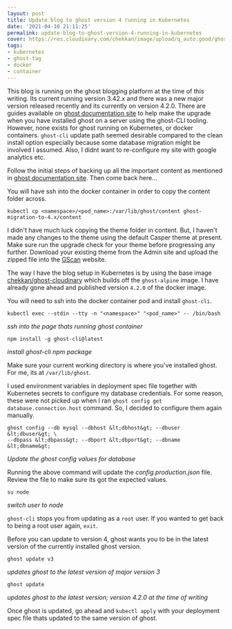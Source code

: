 ```yaml
---
layout: post
title: Update blog to ghost version 4 running in Kubernetes
date: '2021-04-10 21:11:25'
permalink: update-blog-to-ghost-version-4-running-in-kubernetes
cover: https://res.cloudinary.com/chekkan/image/upload/q_auto:good/ghostv3-kubernetes-ghostv4--2-.png
tags:
- kubernetes
- ghost-tag
- docker
- container
---
```


This blog is running on the ghost blogging platform at the time of this
writing. Its current running version 3.42.x and there was a new major version
released recently and its currently on version 4.2.0. There are guides
available on [ghost documentation site][] to help make the upgrade when you
have installed ghost on a server using the ghost-CLI tooling. However, none
exists for ghost running on Kubernetes, or docker containers. `ghost-cli`
update path seemed desirable compared to the clean install option especially
because some database migration might be involved I assumed. Also, I didnt
want to re-configure my site with google analytics etc.
 
Follow the initial steps of backing up all the important content as mentioned
in [ghost documentation site][]. Then come back here...
 
You will have ssh into the docker container in order to copy the content folder
across.

    kubectl cp <namespace>/<pod_name>:/var/lib/ghost/content ghost-migration-to-4.x/content

I didn't have much luck copying the theme folder in content. But, I haven't
made any changes to the theme using the default Casper theme at present. Make
sure run the upgrade check for your theme before progressing any further.
Download your existing theme from the Admin site and upload the zipped file
into the [GScan][] website.

The way I have the blog setup in Kubernetes is by using the base image
[chekkan/ghost-cloudinary][] which builds off the `ghost-alpine` image. I have
already gone ahead and published version `4.2.0` of the docker image.

You will need to ssh into the docker container pod and install `ghost-cli`.

	kubectl exec --stdin --tty -n "<namespace>" "<pod_name>" -- /bin/bash

*ssh into the page thats running ghost container*

	npm install -g ghost-cli@latest

*install ghost-cli npm package*

Make sure your current working directory is where you've installed ghost. For
me, its at `/var/lib/ghost`.

I used environment variables in deployment spec file together with Kubernetes
secrets to configure my database credentials. For some reason, these were not
picked up when I ran `ghost config get database.connection.host` command. So,
I decided to configure them again manually.

	ghost config --db mysql --dbhost &lt;dbhost&gt; --dbuser &lt;dbuser&gt; \
	--dbpass &lt;dbpass&gt; --dbport &lt;dbport&gt; --dbname &lt;dbname&gt;

*Update the ghost config values for database*

Running the above command will update the _config.production.json_ file.
Review the file to make sure its got the expected values.

	su node

*switch user to node*

`ghost-cli` stops you from updating as a `root` user. If you wanted to get
back to being a root user again, `exit`.

Before you can update to version 4, ghost wants you to be in the latest
version of the currently installed ghost version.

	ghost update v3

*updates ghost to the latest version of major version 3*

	ghost update

*updates ghost to the latest version; version 4.2.0 at the time of writing*

Once ghost is updated, go ahead and `kubectl apply` with your deployment spec
file thats updated to the same version of ghost.

[ghost documentation site]: <https://ghost.org/docs/update/>
[GScan]: <https://gscan.ghost.org/>
[chekkan/ghost-cloudinary]: <https://hub.docker.com/r/chekkan/ghost-cloudinary>
